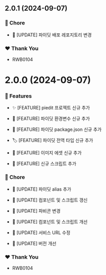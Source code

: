 ## 2.0.1 (2024-09-07)


### 🏡 Chore

- 👷 [UPDATE] 파이딧 배포 레포지토리 변경


### ❤️  Thank You

- RWB0104

# 2.0.0 (2024-09-07)


### 🚀 Features

- ✨ [FEATURE] piedit 프로젝트 신규 추가

- 🔧 [FEATURE] 파이딧 환경변수 신규 추가

- 🔧 [FEATURE] 파이딧 package.json 신규 추가

- 🏷️ [FEATURE] 파이딧 전역 타입 신규 추가

- 🍱 [FEATURE] 이미지 에셋 신규 추가

- 🔨 [FEATURE] 신규 스크립트 추가


### 🏡 Chore

- 🔧 [UPDATE] 파이딧 alias 추가

- 🔨 [UPDATE] 컴포넌트 및 스크립트 갱신

- 🍱 [UPDATE] 파비콘 변경

- 🔨 [UPDATE] 컴포넌트 및 스크립트 개선

- 🔧 [UPDATE] 서비스 URL 수정

- 🔧 [UPDATE] 버전 개선


### ❤️  Thank You

- RWB0104